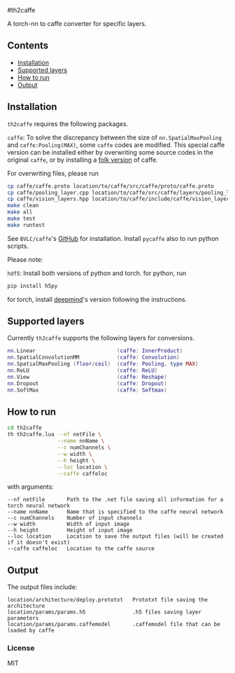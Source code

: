 #th2caffe

A torch-nn to caffe converter for specific layers.

## Contents
 - [Installation](#installation)
 - [Supported layers](#supported-layers)
 - [How to run](#how-to-run)
 - [Output](#output)

## Installation
`th2caffe` requires the following packages.

`caffe`: To solve the discrepancy between the size of `nn.SpatialMaxPooling` and `caffe:Pooling(MAX)`, some `caffe` codes are modified. This special caffe version can be installed either by overwriting some source codes in the original `caffe`, or by installing a [folk version](https://github.com/dujianyi/caffe) of caffe.

For overwriting files, please run
```bash
cp caffe/caffe.proto location/to/caffe/src/caffe/proto/caffe.proto
cp caffe/pooling_layer.cpp location/to/caffe/src/caffe/layers/pooling_layer.cpp
cp caffe/vision_layers.hpp location/to/caffe/include/caffe/vision_layers.hpp
make clean
make all
make test
make runtest
```

See `BVLC/caffe`'s [GitHub](https://github.com/BVLC/caffe) for installation. Install `pycaffe` also to run python scripts.

Please note:

`hdf5`: Install both versions of python and torch.
for python, run
```bash
pip install h5py
```
for torch, install [deepmind](https://github.com/deepmind/torch-hdf5)'s version following the instructions.

## Supported layers
Currently `th2caffe` supports the following layers for conversions.
```lua
nn.Linear                          (caffe: InnerProduct)
nn.SpatialConvolutionMM            (caffe: Convolution)
nn.SpatialMaxPooling (floor/ceil)  (caffe: Pooling, type MAX)
nn.ReLU                            (caffe: ReLU)
nn.View                            (caffe: Reshape)
nn.Dropout                         (caffe: Dropout)
nn.SoftMax                         (caffe: Softmax)
```
## How to run
```bash
cd th2caffe
th th2caffe.lua --nf netFile \
                --name nnName \
                --c numChannels \
                --w width \
                --h height \
                --loc location \
                --caffe caffeloc
```

with arguments:

```
--nf netFile       Path to the .net file saving all information for a torch neural network
--name nnName      Name that is specified to the caffe neural network
--c numChannels    Number of input channels
--w width          Width of input image
--h height         Height of input image
--loc location     Location to save the output files (will be created if it doesn't exist)
--caffe caffeloc   Location to the caffe source
```
## Output
The output files include:
```
location/architecture/deploy.prototxt   Prototxt file saving the architecture
location/params/params.h5               .h5 files saving layer parameters
location/params/params.caffemodel       .caffemodel file that can be loaded by caffe
```

### License

MIT
